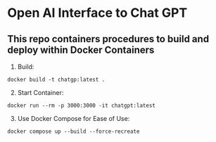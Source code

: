 # Open AI Interface to Chat GPT

## This repo containers procedures to build and deploy within Docker Containers

1. Build:

~~~ 
docker build -t chatgp:latest .
~~~

2. Start Container:

~~~ 
docker run --rm -p 3000:3000 -it chatgpt:latest
~~~

3. Use Docker Compose for Ease of Use:

~~~ 
docker compose up --build --force-recreate
~~~